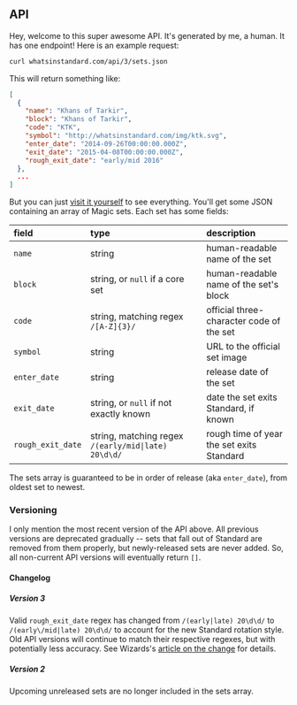 ## API

Hey, welcome to this super awesome API. It's generated by me, a human. It has one endpoint! Here is an example request:

```bash
curl whatsinstandard.com/api/3/sets.json
```

This will return something like:

```json
[
  {
    "name": "Khans of Tarkir",
    "block": "Khans of Tarkir",
    "code": "KTK",
    "symbol": "http://whatsinstandard.com/img/ktk.svg",
    "enter_date": "2014-09-26T00:00:00.000Z",
    "exit_date": "2015-04-08T00:00:00.000Z",
    "rough_exit_date": "early/mid 2016"
  },
  ...
]
```

But you can just [visit it yourself][1] to see everything. You'll get some JSON containing an array of Magic sets. Each
set has some fields:

| field             | type                                                                | description                               |
|:----------------- |:------------------------------------------------------------------- |:----------------------------------------- |
| `name`            | string                                                              | human-readable name of the set            |
| `block`           | string, or `null` if a core set                                     | human-readable name of the set's block    |
| `code`            | string, matching regex `/[A-Z]{3}/`                                 | official three-character code of the set  |
| `symbol`          | string                                                              | URL to the official set image             |
| `enter_date`      | string                                                              | release date of the set                   |
| `exit_date`       | string, or `null` if not exactly known                              | date the set exits Standard, if known     |
| `rough_exit_date` | string, matching regex <code>/(early\/mid&#124;late) 20\d\d/</code> | rough time of year the set exits Standard |

The sets array is guaranteed to be in order of release (aka `enter_date`), from oldest set to newest.

### Versioning

I only mention the most recent version of the API above. All previous versions are deprecated gradually -- sets that
fall out of Standard are removed from them properly, but newly-released sets are never added. So, all non-current API
versions will eventually return `[]`.

#### Changelog

##### Version 3
Valid `rough_exit_date` regex has changed from `/(early|late) 20\d\d/` to `/(early\/mid|late) 20\d\d/` to account for
the new Standard rotation style. Old API versions will continue to match their respective regexes, but with potentially
less accuracy. See Wizards's [article on the change][2] for details.

##### Version 2
Upcoming unreleased sets are no longer included in the sets array.

[1]: http://whatsinstandard.com/api/3/sets.json
[2]: http://magic.wizards.com/en/articles/archive/mm/metamorphosis
